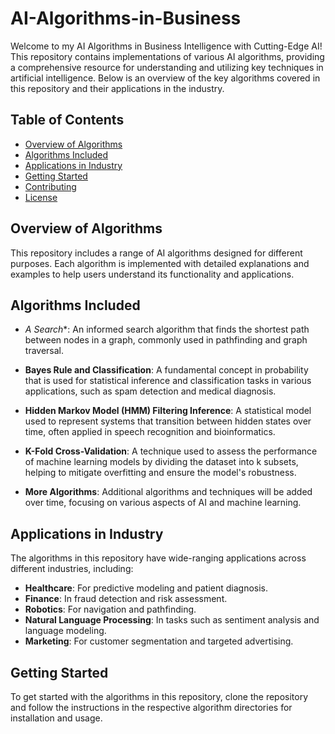 # AI-Algorithms-in-Business

Welcome to my AI Algorithms in Business Intelligence with Cutting-Edge AI! This repository contains implementations of various AI algorithms, providing a comprehensive resource for understanding and utilizing key techniques in artificial intelligence. Below is an overview of the key algorithms covered in this repository and their applications in the industry.

## Table of Contents

- [Overview of Algorithms](#overview-of-algorithms)
- [Algorithms Included](#algorithms-included)
- [Applications in Industry](#applications-in-industry)
- [Getting Started](#getting-started)
- [Contributing](#contributing)
- [License](#license)

## Overview of Algorithms

This repository includes a range of AI algorithms designed for different purposes. Each algorithm is implemented with detailed explanations and examples to help users understand its functionality and applications.

## Algorithms Included

- **A* Search**: An informed search algorithm that finds the shortest path between nodes in a graph, commonly used in pathfinding and graph traversal.
  
- **Bayes Rule and Classification**: A fundamental concept in probability that is used for statistical inference and classification tasks in various applications, such as spam detection and medical diagnosis.
  
- **Hidden Markov Model (HMM) Filtering Inference**: A statistical model used to represent systems that transition between hidden states over time, often applied in speech recognition and bioinformatics.
  
- **K-Fold Cross-Validation**: A technique used to assess the performance of machine learning models by dividing the dataset into k subsets, helping to mitigate overfitting and ensure the model's robustness.

- **More Algorithms**: Additional algorithms and techniques will be added over time, focusing on various aspects of AI and machine learning.

## Applications in Industry

The algorithms in this repository have wide-ranging applications across different industries, including:

- **Healthcare**: For predictive modeling and patient diagnosis.
- **Finance**: In fraud detection and risk assessment.
- **Robotics**: For navigation and pathfinding.
- **Natural Language Processing**: In tasks such as sentiment analysis and language modeling.
- **Marketing**: For customer segmentation and targeted advertising.

## Getting Started

To get started with the algorithms in this repository, clone the repository and follow the instructions in the respective algorithm directories for installation and usage.
